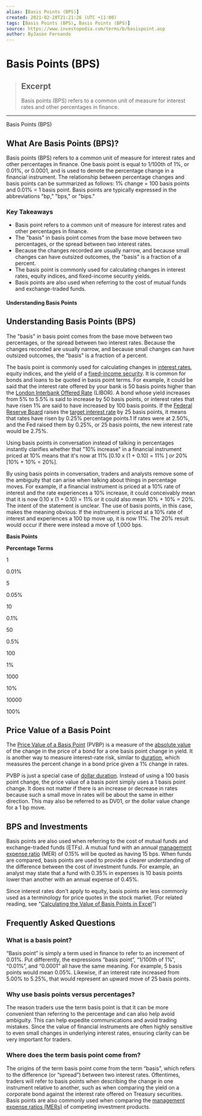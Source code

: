 ```yaml
---
alias: [Basis Points (BPS)]
created: 2021-02-28T21:21:26 (UTC +11:00)
tags: [Basis Points (BPS), Basis Points (BPS)]
source: https://www.investopedia.com/terms/b/basispoint.asp
author: ByJason Fernando
---
```


# Basis Points (BPS)

> ## Excerpt
> Basis points (BPS) refers to a common unit of measure for interest rates and other percentages in finance.

---

Basis Points (BPS)
## What Are Basis Points (BPS)?

Basis points (BPS) refers to a common unit of measure for interest rates and other percentages in finance. One basis point is equal to 1/100th of 1%, or 0.01%, or 0.0001, and is used to denote the percentage change in a financial instrument. The relationship between percentage changes and basis points can be summarized as follows: 1% change = 100 basis points and 0.01% = 1 basis point. Basis points are typically expressed in the abbreviations "bp," "bps," or "bips."

### Key Takeaways

-   Basis point refers to a common unit of measure for interest rates and other percentages in finance. 
-   The "basis" in basis point comes from the base move between two percentages, or the spread between two interest rates.
-   Because the changes recorded are usually narrow, and because small changes can have outsized outcomes, the "basis" is a fraction of a percent.
-   The basis point is commonly used for calculating changes in interest rates, equity indices, and fixed-income security yields.
-   Basis points are also used when referring to the cost of mutual funds and exchange-traded funds.

#### Understanding Basis Points

## Understanding Basis Points (BPS)

The "basis" in basis point comes from the base move between two percentages, or the spread between two interest rates. Because the changes recorded are usually narrow, and because small changes can have outsized outcomes, the "basis" is a fraction of a percent.

The basis point is commonly used for calculating changes in [interest rates](https://www.investopedia.com/terms/i/interestrate.asp), equity indices, and the yield of a [fixed-income security](https://www.investopedia.com/terms/f/fixed-incomesecurity.asp). It is common for bonds and loans to be quoted in basis point terms. For example, it could be said that the interest rate offered by your bank is 50 basis points higher than the [London Interbank Offered Rate](https://www.investopedia.com/terms/l/libor.asp) (LIBOR). A bond whose yield increases from 5% to 5.5% is said to increase by 50 basis points, or interest rates that have risen 1% are said to have increased by 100 basis points. If the [Federal Reserve Board](https://www.investopedia.com/terms/f/frb.asp) raises the [target interest rate](https://www.investopedia.com/terms/t/target-rate.asp) by 25 basis points, it means that rates have risen by 0.25% percentage points.1 If rates were at 2.50%, and the Fed raised them by 0.25%, or 25 basis points, the new interest rate would be 2.75%.

Using basis points in conversation instead of talking in percentages instantly clarifies whether that "10% increase" in a financial instrument priced at 10% means that it's now at 11% \[0.10 x (1 + 0.10) = 11% \] _or_ 20% \[10% + 10% = 20%\].

By using basis points in conversation, traders and analysts remove some of the ambiguity that can arise when talking about things in percentage moves. For example, if a financial instrument is priced at a 10% rate of interest and the rate experiences a 10% increase, it could conceivably mean that it is now 0.10 x (1 + 0.10) = 11% or it could also mean 10% + 10% = 20%. The intent of the statement is unclear. The use of basis points, in this case, makes the meaning obvious: If the instrument is priced at a 10% rate of interest and experiences a 100 bp move up, it is now 11%. The 20% result would occur if there were instead a move of 1,000 bps.

**Basis Points**

**Percentage Terms**

1

0.01%

5

0.05%

10

0.1%

50

0.5%

100

1%

1000

10%

10000

100%

## Price Value of a Basis Point

The [Price Value of a Basis Point](https://www.investopedia.com/terms/p/pvbp.asp) (PVBP) is a measure of the [absolute value](https://www.investopedia.com/terms/a/absolute-value.asp) of the change in the price of a bond for a one basis point change in yield. It is another way to measure interest-rate risk, similar to [duration](https://www.investopedia.com/terms/d/duration.asp), which measures the percent change in a bond price given a 1% change in rates.

PVBP is just a special case of [dollar duration](https://www.investopedia.com/terms/d/dollar-duration.asp). Instead of using a 100 basis point change, the price value of a basis point simply uses a 1 basis point change. It does not matter if there is an increase or decrease in rates because such a small move in rates will be about the same in either direction. This may also be referred to as DV01, or the dollar value change for a 1 bp move.

## BPS and Investments

Basis points are also used when referring to the cost of mutual funds and exchange-traded funds (ETFs). A mutual fund with an annual [management expense ratio](https://www.investopedia.com/terms/e/expenseratio.asp) (MER) of 0.15% will be quoted as having 15 bps. When funds are compared, basis points are used to provide a clearer understanding of the difference between the cost of investment funds. For example, an analyst may state that a fund with 0.35% in expenses is 10 basis points lower than another with an annual expense of 0.45%.

Since interest rates don't apply to equity, basis points are less commonly used as a terminology for price quotes in the stock market. (For related reading, see "[Calculating the Value of Basis Points in Excel](https://www.investopedia.com/articles/investing/102715/calculating-value-basis-points-excel.asp)")

## Frequently Asked Questions

### What is a basis point?

“Basis point” is simply a term used in finance to refer to an increment of 0.01%. Put differently, the expressions “basis point”, “1/100th of 1%”, “0.01%”, and “0.0001” all have the same meaning. For example, 5 basis points would mean 0.05%. Likewise, if an interest rate increased from 5.00% to 5.25%, that would represent an upward move of 25 basis points.

### Why use basis points versus percentages?

The reason traders use the term basis point is that it can be more convenient than referring to the percentage and can also help avoid ambiguity. This can help expedite communications and avoid trading mistakes. Since the value of financial instruments are often highly sensitive to even small changes in underlying interest rates, ensuring clarity can be very important for traders.

### Where does the term basis point come from?

The origins of the term basis point come from the term “basis”, which refers to the difference (or “spread”) between two interest rates. Oftentimes, traders will refer to basis points when describing the change in one instrument relative to another, such as when comparing the yield on a corporate bond against the interest rate offered on Treasury securities. Basis points are also commonly used when comparing the [management expense ratios (MERs)](https://www.investopedia.com/articles/investing/062113/mutual-funds-management-fees-vs-mer.asp) of competing investment products.
